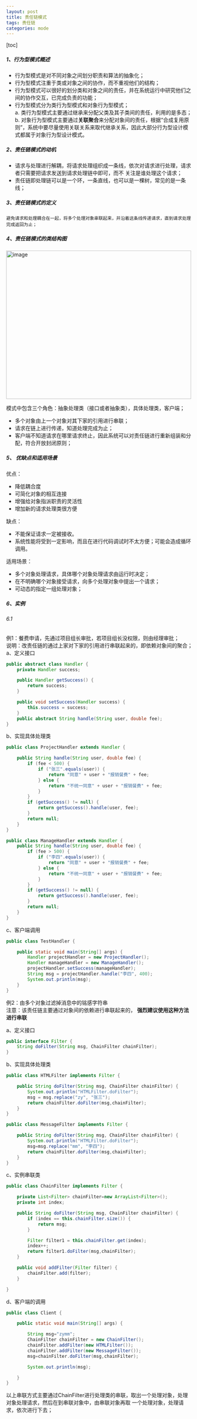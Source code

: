 ```yaml
---
layout: post
title: 责任链模式
tags: 责任链
categories: mode
--- 
```

[toc]   

##### 1、行为型模式概述   
* 行为型模式是对不同对象之间划分职责和算法的抽象化；    
* 行为型模式注重于类或对象之间的协作，而不重视他们的结构；
* 行为型模式可以很好的划分类和对象之间的责任，并在系统运行中研究他们之间的协作交互，已完成负责的功能；
* 行为型模式分为类行为型模式和对象行为型模式；    
    a. 类行为型模式主要通过继承来分配父类及其子类间的责任，利用的是多态；    
    b. 对象行为型模式主要通过**关联聚合**来分配对象间的责任，根据“合成复用原则”，系统中要尽量使用关联关系来取代继承关系，因此大部分行为型设计模式都属于对象行为型设计模式。       
    
##### 2、责任链模式的动机    

* 请求与处理进行解耦，将请求处理组织成一条线，依次对请求进行处理，请求者只需要把请求发送到请求处理链中即可，而不
关注是谁处理这个请求；   
* 责任链即处理链可以是一个环，一条直线，也可以是一棵树，常见的是一条线；   

##### 3、责任链模式的定义    
    避免请求和处理耦合在一起，将多个处理对象串联起来，并沿着这条线传递请求，直到请求处理完成返回为止；     
  
##### 4、责任链模式的类结构图     

<img src="https://zy123a.github.io/zy-blog/images/mode/责任链.png" width="500" height="400" alt="image"/>     
    
模式中包含三个角色：抽象处理类（接口或者抽象类），具体处理类，客户端；   
* 多个对象由上一个对象对其下家的引用进行串联；  
* 请求在链上进行传递，知道处理完成为止；  
* 客户端不知道请求在哪里请求终止，因此系统可以对责任链进行重新组装和分配，符合开放封闭原则；
    
##### 5、 优缺点和适用场景    
优点：
* 降低耦合度  
* 可简化对象的相互连接
* 增强给对象指派职责的灵活性
* 增加新的请求处理类很方便   

缺点：   
* 不能保证请求一定被接收。   
* 系统性能将受到一定影响，而且在进行代码调试时不太方便；可能会造成循环调用。   

适用场景：  
* 多个对象处理请求，具体哪个对象处理请求由运行时决定；   
* 在不明确哪个对象接受请求，向多个处理对象中提出一个请求；  
* 可动态的指定一组处理对象；   

##### 6、实例    
###### 6.1    
 例1：餐费申请，先通过项目组长审批，若项目组长没权限，则由经理审批；   
 说明：改责任链的通过上家对下家的引用进行串联起来的，即依赖对象间的聚合；      
a、定义接口  
   
```java
public abstract class Handler {
    private Handler success;

    public Handler getSuccess() {
        return success;
    }

    public void setSuccess(Handler success) {
        this.success = success;
    }
    public abstract String handle(String user, double fee);
}
```    

b、实现具体处理类    
```java
public class ProjectHandler extends Handler {

    public String handle(String user, double fee) {
        if (fee < 500) {
            if ("张三".equals(user)) {
                return "同意" + user + "报销餐费" + fee;
            } else {
                return "不统一同意" + user + "报销餐费" + fee;
            }
        }
        if (getSuccess() != null) {
            return getSuccess().handle(user, fee);
        }
        return null;
    }
}
```     

```java
public class ManageHandler extends Handler {
    public String handle(String user, double fee) {
        if (fee > 500) {
            if ("李四".equals(user)) {
                return "同意" + user + "报销餐费" + fee;
            } else {
                return "不统一同意" + user + "报销餐费" + fee;
            }
        }
        if (getSuccess() != null) {
            return getSuccess().handle(user, fee);
        }
        return null;
    }
}
```    

c、客户端调用    
```java
public class TestHandler {

    public static void main(String[] args) {
        Handler projectHandler = new ProjectHandler();
        Handler manageHandler = new ManageHandler();
        projectHandler.setSuccess(manageHandler);
        String msg = projectHandler.handle("李四", 400);
        System.out.println(msg);
    }
}
```     
   

例2：由多个对象过滤掉消息中的铭感字符串       
注意：该责任链主要通过对象间的依赖进行串联起来的，
**强烈建议使用这种方法进行串联**   

a、定义接口   
```java
public interface Filter {
    String doFilter(String msg, ChainFilter chainFilter);
}
```   

b、实现具体处理类  
```java
public class HTMLFilter implements Filter {

    public String doFilter(String msg, ChainFilter chainFilter) {
        System.out.println("HTMLFilter.doFilter");
        msg = msg.replace("zy", "张三");
        return chainFilter.doFilter(msg,chainFilter);
    }
}
```     

```java
public class MessageFilter implements Filter {

    public String doFilter(String msg, ChainFilter chainFilter) {
        System.out.println("HTMLFilter.doFilter");
        msg=msg.replace("mm", "李四");
        return chainFilter.doFilter(msg,chainFilter);
    }
}
```     

c、实例串联类   
```java
public class ChainFilter implements Filter {

    private List<Filter> chainFilter=new ArrayList<Filter>();
    private int index;

    public String doFilter(String msg, ChainFilter chainFilter) {
        if (index == this.chainFilter.size()) {
            return msg;
        }

        Filter filter1 = this.chainFilter.get(index);
        index++;
        return filter1.doFilter(msg,chainFilter);
    }

    public void addFilter(Filter filter) {
        chainFilter.add(filter);
    }

}

```     

d、客户端的调用   
```java
public class Client {

    public static void main(String[] args) {

        String msg="zymm";
        ChainFilter chainFilter = new ChainFilter();
        chainFilter.addFilter(new HTMLFilter());
        chainFilter.addFilter(new MessageFilter());
        msg=chainFilter.doFilter(msg,chainFilter);

        System.out.println(msg);

    }
}
```    

以上串联方式主要通过ChainFilter进行处理类的串联，取出一个处理对象，处理对象处理请求，然后在到串联对象中，由串联对象再取
一个处理对象，处理请求，依次进行下去；
